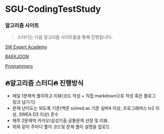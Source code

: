 # SGU-CodingTestStudy
### 알고리즘 사이트

> 스터디는 다음 알고리즘 사이트들을 통해 진행됩니다.

[SW Expert Academy](https://swexpertacademy.com/main/main.do)

[BAEKJOON](https://www.acmicpc.net/)

[Programmers](https://programmers.co.kr/learn/challenges?tab=all_challenges)

## :fire:알고리즘 스터디:fire: 진행방식

- 매일 1문제씩 풀이하고 리뷰(코드 작성 + 직접 markdown으로 작성 혹은 블로그 링크 남기기)
- 문제 난이도는 되도록 기준(백준 solved.ac 기준 실버4 이상, 프로그래머스 lv2 이상, SWEA D3 이상) 준수
- 매주 2문제씩 카카오/삼성기출 공통문제 선정 및 리뷰.
- 위와 같이 주마다 풀이 코드및 문제 풀이 설명을 업로드
